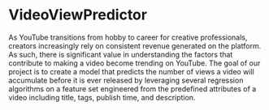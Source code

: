# VideoViewPredictor
As YouTube transitions from hobby to career for creative professionals, creators increasingly rely on consistent revenue generated on the platform. As such, there is significant value in understanding the factors that contribute to making a video become trending on YouTube. The goal of our project is to create a model that predicts the number of views a video will accumulate before it is ever released by leveraging several regression algorithms on a feature set engineered from the predefined attributes of a video including title, tags, publish time, and description.
